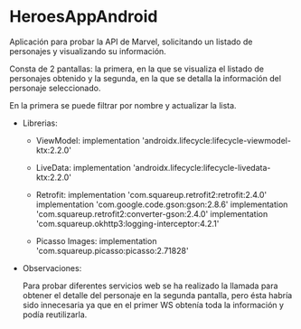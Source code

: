 # HeroesAppAndroid

Aplicación para probar la API de Marvel, solicitando un listado de personajes y visualizando su información. 


Consta de 2 pantallas: la primera, en la que se visualiza el listado de personajes obtenido y la segunda, en la que
se detalla la información del personaje seleccionado.

En la primera se puede filtrar por nombre y actualizar la lista.

- Librerias:

    * ViewModel:
    implementation 'androidx.lifecycle:lifecycle-viewmodel-ktx:2.2.0'
    * LiveData:
    implementation 'androidx.lifecycle:lifecycle-livedata-ktx:2.2.0'

    * Retrofit:
    implementation 'com.squareup.retrofit2:retrofit:2.4.0'
    implementation 'com.google.code.gson:gson:2.8.6'
    implementation 'com.squareup.retrofit2:converter-gson:2.4.0'
    implementation 'com.squareup.okhttp3:logging-interceptor:4.2.1'

    * Picasso Images:
    implementation 'com.squareup.picasso:picasso:2.71828'
    
- Observaciones:

  Para probar diferentes servicios web se ha realizado la llamada para obtener el detalle del personaje en la segunda pantalla,
  pero ésta habría sido innecesaria ya que en el primer WS obtenía toda la información y podía reutilizarla.
  
